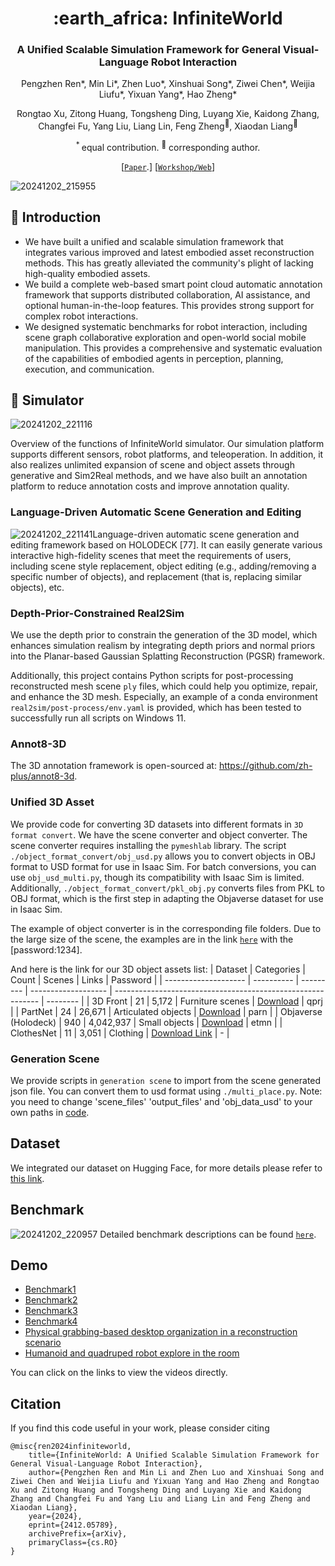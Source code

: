 <div align="center">
<h1> :earth_africa: InfiniteWorld </h1>
<h3>A Unified Scalable Simulation Framework for General Visual-Language Robot Interaction</h3>
    
Pengzhen Ren*, Min Li*, Zhen Luo*, Xinshuai Song*, Ziwei Chen*, Weijia Liufu*, Yixuan Yang*, Hao Zheng*

Rongtao Xu, Zitong Huang, Tongsheng Ding, Luyang Xie, Kaidong Zhang, Changfei Fu, Yang Liu, Liang Lin, Feng Zheng<sup>:email:</sup>, Xiaodan Liang<sup>:email:</sup>

<sup>* </sup>equal contribution.   <sup>:email:</sup> corresponding author.

[[`Paper`](https://arxiv.org/abs/2412.05789).]
[[`Workshop/Web`](https://smm-challenge.github.io/)]


</div>

![20241202_215955](https://gitee.com/pzhren/img/raw/master/img/202412022200214.png)

## :rocket: Introduction

* We have built a unified and scalable simulation framework that integrates various improved and latest embodied asset reconstruction methods. This has greatly alleviated the community's plight of lacking high-quality embodied assets.
* We build a complete web-based smart point cloud automatic annotation framework that supports distributed collaboration, AI assistance, and optional human-in-the-loop features. This provides strong support for complex robot interactions.
* We designed systematic benchmarks for robot interaction, including scene graph collaborative exploration and open-world social mobile manipulation. This provides a comprehensive and systematic evaluation of the capabilities of embodied agents in perception, planning, execution, and communication.

## :page_facing_up: Simulator
![20241202_221116](https://gitee.com/pzhren/img/raw/master/img/202412022211180.png)

Overview of the functions of InfiniteWorld simulator.  Our simulation platform supports different sensors, robot platforms, and teleoperation. In addition, it also realizes unlimited expansion of scene and object assets through generative and Sim2Real methods, and we have also built an annotation platform to reduce annotation costs and improve annotation quality.
### Language-Driven Automatic Scene Generation and Editing
![20241202_221141](https://gitee.com/pzhren/img/raw/master/img/202412022211858.png)Language-driven automatic scene generation and editing framework based on HOLODECK [77]. It can easily generate various interactive high-fidelity scenes that meet the requirements of users, including scene style replacement, object editing (e.g., adding/removing a  specific number of objects), and replacement (that is, replacing similar objects), etc.
### Depth-Prior-Constrained Real2Sim
We use the depth prior to constrain the generation of the 3D model, which enhances simulation realism by integrating depth priors and normal priors into the Planar-based Gaussian Splatting Reconstruction (PGSR) framework.

Additionally, this project contains Python scripts for post-processing reconstructed mesh scene `ply` files, which could help you optimize, repair, and enhance the 3D mesh. Especially, an example of a conda environment `real2sim/post-process/env.yaml` is provided, which has been tested to successfully run all scripts on Windows 11. 

### Annot8-3D

The 3D annotation framework is open-sourced at: https://github.com/zh-plus/annot8-3d.

### Unified 3D Asset

We provide code for converting 3D datasets into different formats in `3D format convert`. We have the scene converter and object converter. The scene converter requires installing the `pymeshlab` library. The script `./object_format_convert/obj_usd.py` allows you to convert objects in OBJ format to USD format for use in Isaac Sim. For batch conversions, you can use `obj_usd_multi.py`, though its compatibility with Isaac Sim is limited. Additionally, `./object_format_convert/pkl_obj.py` converts files from PKL to OBJ format, which is the first step in adapting the Objaverse dataset for use in Isaac Sim.

The example of object converter is in the corresponding file folders. Due to the large size of the scene, the examples are in the link [`here`](https://pan.baidu.com/s/1F3cvNVf9hZG3h7AOD4FM0g?pwd=1234 ) with the [password:1234].

And here is the link for our 3D object assets list:
| Dataset              | Categories | Count     | Scenes              | Links                                                       | Password |
| -------------------- | ---------- | --------- | ------------------- | ----------------------------------------------------------- | -------- |
| 3D Front             | 21         | 5,172     | Furniture scenes    | [Download](https://pan.baidu.com/s/1Hyhsw-nkgt4HgNNN1tfMIQ) | qprj     |
| PartNet              | 24         | 26,671    | Articulated objects | [Download](https://pan.baidu.com/s/1LPH-LKmYYoBu4sOvqUnzVA) | parn     |
| Objaverse (Holodeck) | 940        | 4,042,937 | Small objects       | [Download](https://pan.baidu.com/s/17BPY5CV5szfTSXDuVKPtPQ) | etmn     |
| ClothesNet           | 11         | 3,051     | Clothing            | [Download Link](https://sites.google.com/view/clothesnet/)  | -        |

### Generation Scene
We provide scripts in `generation scene` to import from the scene generated json file. You can convert them to usd format using `./multi_place.py`. Note: you need to change 'scene_files' 'output_files' and 'obj_data_usd' to your own paths in [code](https://github.com/pzhren/InfiniteWorld/blob/master/generation%20scene/multi_place.py#L189).

## Dataset

We integrated our dataset on Hugging Face, for more details please refer to [this link](https://huggingface.co/datasets/Starry123/InfiniteWorld).

## Benchmark

![20241202_220957](https://gitee.com/pzhren/img/raw/master/img/202412022210150.png)
Detailed benchmark descriptions can be found [`here`](/benchmark/readme.md).

## Demo

- [Benchmark1](https://www.bilibili.com/video/BV199rVYBEnf?)
- [Benchmark2](https://www.bilibili.com/video/BV1RXrVYuE8d?)
- [Benchmark3](https://www.bilibili.com/video/BV1FTNCedExu?)
- [Benchmark4](https://www.bilibili.com/video/BV1KbPdeKE1K?)
- [Physical grabbing-based desktop organization in a reconstruction scenario](/physics_grasp/Physical%20grabbing-based%20desktop%20organization%20in%20a%20reconstruction%20scenario.mp4)
- [Humanoid and quadruped robot explore in the room](https://www.bilibili.com/video/BV1Js8DzPE4P?)

You can click on the links to view the videos directly.
## Citation

If you find this code useful in your work, please consider citing

```shell
@misc{ren2024infiniteworld,
    title={InfiniteWorld: A Unified Scalable Simulation Framework for General Visual-Language Robot Interaction},
    author={Pengzhen Ren and Min Li and Zhen Luo and Xinshuai Song and Ziwei Chen and Weijia Liufu and Yixuan Yang and Hao Zheng and Rongtao Xu and Zitong Huang and Tongsheng Ding and Luyang Xie and Kaidong Zhang and Changfei Fu and Yang Liu and Liang Lin and Feng Zheng and Xiaodan Liang},
    year={2024},
    eprint={2412.05789},
    archivePrefix={arXiv},
    primaryClass={cs.RO}
}
